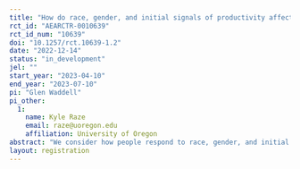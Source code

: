 ```yaml
---
title: "How do race, gender, and initial signals of productivity affect the willingness to learn more about others?"
rct_id: "AEARCTR-0010639"
rct_id_num: "10639"
doi: "10.1257/rct.10639-1.2"
date: "2022-12-14"
status: "in_development"
jel: ""
start_year: "2023-04-10"
end_year: "2023-07-10"
pi: "Glen Waddell"
pi_other:
  1:
    name: Kyle Raze
    email: raze@uoregon.edu
    affiliation: University of Oregon
abstract: "We consider how people respond to race, gender, and initial signals of productivity when deciding whether to invest in acquiring more information about others. To this end, we have designed a survey task in which we allow subjects to purchase additional information when making incentivized decisions about a series of individuals."
layout: registration
---
```


